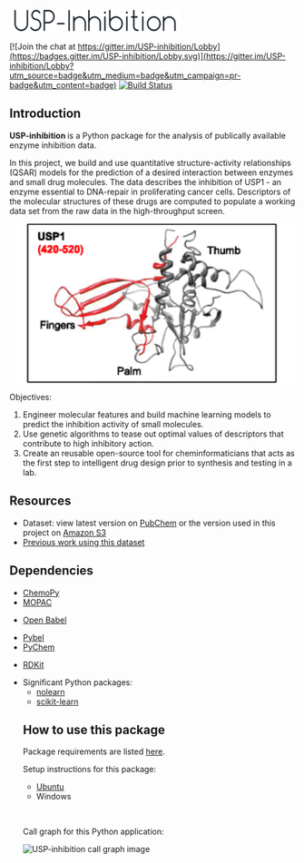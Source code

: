 <img src=https://raw.githubusercontent.com/BeckResearchLab/USP-inhibition/master/img/usp-inhibition-logo.png alt="Mountain View" width="300px" height="40px">

[![Join the chat at https://gitter.im/USP-inhibition/Lobby](https://badges.gitter.im/USP-inhibition/Lobby.svg)](https://gitter.im/USP-inhibition/Lobby?utm_source=badge&utm_medium=badge&utm_campaign=pr-badge&utm_content=badge)
[![Build Status](https://travis-ci.org/BeckResearchLab/USP-inhibition.svg?branch=master)](https://travis-ci.org/BeckResearchLab/USP-inhibition?branch=master)

## Introduction

<p align="justify">

<b> USP-inhibition </b> is a Python package for the analysis of publically available enzyme inhibition data. 
<p>In this project, we build and use quantitative structure-activity relationships (QSAR) models for the prediction of a desired interaction between enzymes and small drug molecules. The data describes the inhibition of USP1 - an enzyme essential to DNA-repair in proliferating cancer cells. Descriptors of the molecular structures of these drugs are computed to populate a working data set from the raw data in the high-throughput screen. </p>
<img src="https://raw.githubusercontent.com/BeckResearchLab/USP-inhibition/master/img/usp1_model_structure.png" align="center" alt="Modeled structure of USP1 catalytic domains using SWISS-MODEL">

Objectives: 
<ol>
<li> Engineer molecular features and build machine learning models to predict the inhibition activity of small molecules. 
<li> Use genetic algorithms to tease out optimal values of descriptors that contribute to high inhibitory action.
<li> Create an reusable open-source tool for cheminformaticians that acts as the first step to intelligent drug design prior to synthesis and testing in a lab.
</ol>


## Resources

* Dataset: view latest version on [PubChem](https://pubchem.ncbi.nlm.nih.gov/bioassay/743255) or the version used in this project on [Amazon S3](https://s3-us-west-2.amazonaws.com/pphilip-usp-inhibition/data/)
* [Previous work using this dataset](http://www.ncbi.nlm.nih.gov/pmc/articles/PMC4427583/pdf/11693_2015_Article_9162.pdf)

## Dependencies

<ul>
<li><a href="http://bioinformatics.oxfordjournals.org/content/29/8/1092.long/">
ChemoPy
</a>
<li><a href="http://openmopac.net/">
MOPAC

</a>
<li><a href="http://openbabel.org/wiki/Main_Page">

Open Babel
</a>
<li><a href="https://openbabel.org/docs/dev/UseTheLibrary/Python_Pybel.html">
Pybel

</a>
<li><a href="https://code.google.com/archive/p/pychem/"> 
PyChem
</a>
<li><a href="http://www.rdkit.org/"> 

RDKit
</a>
<li> Significant Python packages:
<ul>
<li> <a href="https://pythonhosted.org/nolearn/">
nolearn 
</a>

<li> <a href="http://scikit-learn.org/stable/">
scikit-learn
</a>

</ul>

## How to use this package

Package requirements are listed [here](https://github.com/BeckResearchLab/USP-inhibition/docs/requirements.txt).

Setup instructions for this package:
- [Ubuntu](https://github.com/BeckResearchLab/USP-inhibition/docs/setup_instructions.txt)
- Windows

<br><p>
Call graph for this Python application: 
</p>
<img src="https://cdn.rawgit.com/BeckResearchLab/USP-inhibition/master/docs/callgraph.gv.svg" alt="USP-inhibition call graph image" height="1200" width="300">
